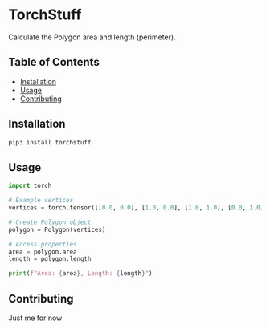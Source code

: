 # TorchStuff

Calculate the Polygon area and length (perimeter).

## Table of Contents

- [Installation](#installation)
- [Usage](#usage)
- [Contributing](#contributing)

## Installation

```bash
pip3 install torchstuff
```
## Usage

```python
import torch

# Example vertices
vertices = torch.tensor([[0.0, 0.0], [1.0, 0.0], [1.0, 1.0], [0.0, 1.0]])

# Create Polygon object
polygon = Polygon(vertices)

# Access properties
area = polygon.area
length = polygon.length

print(f"Area: {area}, Length: {length}")

```
## Contributing

Just me for now
